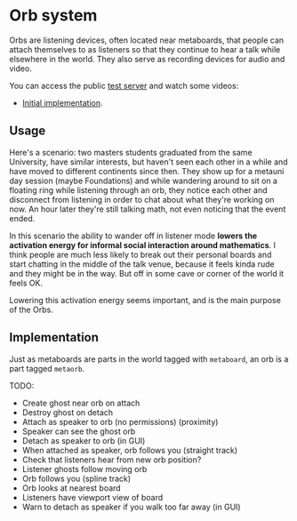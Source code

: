 # Orb system

Orbs are listening devices, often located near metaboards, that people can attach themselves to as listeners so that they continue to hear a talk while elsewhere in the world. They also serve as recording devices for audio and video.

You can access the public [test server](https://www.roblox.com/games/8369549984/Orb-test) and watch some videos:

- [Initial implementation](https://youtu.be/0vuNKcCv1sk).

## Usage

Here's a scenario: two masters students graduated from the same University, have similar interests, but haven't seen each other in a while and have moved to different continents since then. They show up for a metauni day session (maybe Foundations) and while wandering around to sit on a floating ring while listening through an orb, they notice each other and disconnect from listening in order to chat about what they're working on now. An hour later they're still talking math, not even noticing that the event ended.

In this scenario the ability to wander off in listener mode **lowers the activation energy for informal social interaction around mathematics**. I think people are much less likely to break out their personal boards and start chatting in the middle of the talk venue, because it feels kinda rude and they might be in the way. But off in some cave or corner of the world it feels OK.

Lowering this activation energy seems important, and is the main purpose of the Orbs.

## Implementation

Just as metaboards are parts in the world tagged with `metaboard`, an orb is a part tagged `metaorb`.

TODO:

- Create ghost near orb on attach
- Destroy ghost on detach
- Attach as speaker to orb (no permissions) (proximity)
- Speaker can see the ghost orb
- Detach as speaker to orb (in GUI)
- When attached as speaker, orb follows you (straight track)
- Check that listeners hear from new orb position?
- Listener ghosts follow moving orb
- Orb follows you (spline track)
- Orb looks at nearest board
- Listeners have viewport view of board
- Warn to detach as speaker if you walk too far away (in GUI)
